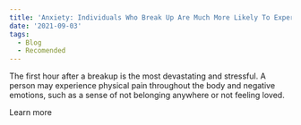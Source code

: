 ```yaml
---
title: 'Anxiety: Individuals Who Break Up Are Much More Likely To Experience Anxiety'
date: '2021-09-03'
tags:
  - Blog
  - Recomended
---
```



The first hour after a breakup is the most devastating and stressful. A person may experience physical pain throughout the body and negative emotions, such as a sense of not belonging anywhere or not feeling loved.

Learn more
